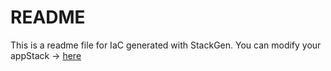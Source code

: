# README
This is a readme file for IaC generated with StackGen.
You can modify your appStack -> [here](http://main.dev.stackgen.com/appstacks/2c413f04-6255-4b0d-8d4c-f11d1de747f5)
